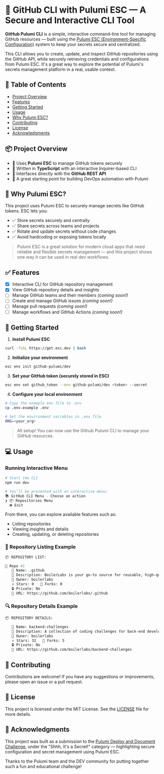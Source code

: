 # 🐙 GitHub CLI with Pulumi ESC — A Secure and Interactive CLI Tool

**GitHub Pulumi CLI** is a simple, interactive command-line tool for managing GitHub resources — built using the [Pulumi ESC (Environment-Specific Configuration)](https://www.pulumi.com/docs/esc/) system to keep your secrets secure and centralized.

This CLI allows you to create, update, and inspect GitHub repositories using the GitHub API, while securely retrieving credentials and configurations from Pulumi ESC. It's a great way to explore the potential of Pulumi's secrets management platform in a real, usable context.

## 📖 Table of Contents

- [Project Overview](#-project-overview)
- [Features](#-features)
- [Getting Started](#-getting-started)
- [Usage](#-usage)
- [Why Pulumi ESC?](#-why-pulumi-esc)
- [Contributing](#-contributing)
- [License](#-license)
- [Acknowledgments](#-acknowledgments)

## 📦 Project Overview

- 🔐 Uses **Pulumi ESC** to manage GitHub tokens securely
- 🧠 Written in **TypeScript** with an interactive Inquirer-based CLI
- 🔧 Interfaces directly with the **GitHub REST API**
- 🧪 A great starting point for building DevOps automation with Pulumi

## 🔐 Why Pulumi ESC?

This project uses Pulumi ESC to securely manage secrets like GitHub tokens. ESC lets you:

- ✅ Store secrets securely and centrally
- ✅ Share secrets across teams and projects
- ✅ Rotate and update secrets without code changes
- ✅ Avoid hardcoding or exposing tokens locally

> Pulumi ESC is a great solution for modern cloud apps that need reliable and flexible secrets management — and this project shows one way it can be used in real dev workflows.

## ✅ Features

- [x] Interactive CLI for GitHub repository management
- [x] View GitHub repository details and insights
- [ ] Manage GitHub teams and their members _(coming soon!)_
- [ ] Create and manage GitHub issues _(coming soon!)_
- [ ] Manage pull requests _(coming soon!)_
- [ ] Manage workflows and GitHub Actions _(coming soon!)_

## 🚀 Getting Started

1. **Install Pulumi ESC**

```bash
curl -fsSL https://get.esc.dev | bash
```

2. **Initialize your environment**

```bash
esc env init github-pulumi/dev
```

3. **Set your GitHub token (securely stored in ESC)**

```bash
esc env set github_token --env github-pulumi/dev <token> --secret
```

4. **Configure your local environment**

```bash
# Copy the example env file to .env
cp .env.example .env

# Set the environment variables in .env file
ORG=<your_org>
```

> All setup! You can now use the Github Pulumi CLI to manage your GitHub resources.

## 💻 Usage

### Running Interactive Menu

```bash
# Start the CLI
npm run dev

# You’ll be presented with an interactive menu:
📚 GitHub CLI Menu - Choose an action
❯ 📦 Repositories Menu
  ❌ Exit
```

From there, you can explore available features such as:

- Listing repositories
- Viewing insights and details
- Creating, updating, or deleting repositories

### 📂 Repository Listing Example

```bash
📦 REPOSITORY LIST:

🔹 Repo #1
   📌 Name: .github
   📝 Description: BoilerLabs is your go-to source for reusable, high-quality boilerplates and code templates.
   👤 Owner: boilerlabs
   ⭐ Stars: 0   🍴 Forks: 0
   🔒 Private: No
   🔗 URL: https://github.com/boilerlabs/.github
```

### 🔍 Repository Details Example

```bash
📦 REPOSITORY DETAILS:

   📌 Name: backend-challenges
   📝 Description: A collection of coding challenges for back-end developers.
   👤 Owner: boilerlabs
   ⭐ Stars: 32   🍴 Forks: 5
   🔒 Private: No
   🔗 URL: https://github.com/boilerlabs/backend-challenges
```

## 🤝 Contributing

Contributions are welcome! If you have any suggestions or improvements, please open an issue or a pull request.

## 📄 License

This project is licensed under the MIT License. See the [LICENSE](LICENSE) file for more details.

## 🙌 Acknowledgments

This project was built as a submission to the [Pulumi Deploy and Document Challenge](https://dev.to/challenges/pulumi), under the "Shhh, It's a Secret!" category — highlighting secure configuration and secret management using Pulumi ESC.

Thanks to the Pulumi team and the DEV community for putting together such a fun and educational challenge!
